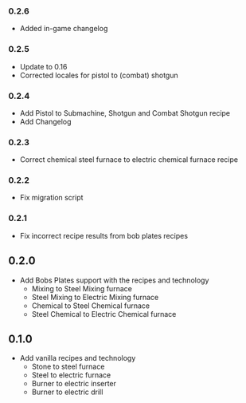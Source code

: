 ### 0.2.6
- Added in-game changelog

### 0.2.5
- Update to 0.16
- Corrected locales for pistol to (combat) shotgun

### 0.2.4
- Add Pistol to Submachine, Shotgun and Combat Shotgun recipe
- Add Changelog

### 0.2.3
- Correct chemical steel furnace to electric chemical furnace recipe

### 0.2.2
- Fix migration script

### 0.2.1
- Fix incorrect recipe results from bob plates recipes

## 0.2.0
- Add Bobs Plates support with the recipes and technology
  - Mixing to Steel Mixing furnace
  - Steel Mixing to Electric Mixing furnace
  - Chemical to Steel Chemical furnace
  - Steel Chemical to Electric Chemical furnace


## 0.1.0 
- Add vanilla recipes and technology
  - Stone to steel furnace
  - Steel to electric furnace
  - Burner to electric inserter
  - Burner to electric drill